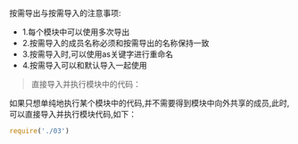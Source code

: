 按需导出与按需导入的注意事项:


* 1.每个模块中可以使用多次导出
* 2.按需导入的成员名称必须和按需导出的名称保持一致
* 3.按需导入时,可以使用as关键字进行重命名
* 4.按需导入可以和默认导入一起使用

> 直接导入并执行模块中的代码：

如果只想单纯地执行某个模块中的代码,并不需要得到模块中向外共享的成员,此时,可以直接导入并执行模块代码,如下：
```js
require('./03')
```

